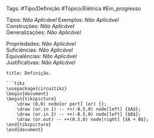 Tags: #Tipo/Definição #Tópico/Elétrica #Em_progresso

Tipos: _Não Aplicável_ 
Exemplos: _Não Aplicável_  
Construções: _Não Aplicável_  
Generalizações: _Não Aplicável_

Propriedades: _Não Aplicável_  
Suficiências: _Não Aplicável_  
Equivalências: _Não Aplicável_  
Justificativas: _Não Aplicável_

```ad-abstract
title: Definição.

```tikz  
\usepackage{circuitikz}
\begin{document}
\begin{tikzpicture}
    \draw (0,0) node[or port] (or) {};
    \draw (or.in 1) -- ++(-0.5,0) node[left] {$A$};
    \draw (or.in 2) -- ++(-0.5,0) node[left] {$B$};
    \draw (or.out) -- ++(0.5,0) node[right] {$A + B$};
\end{tikzpicture}
\end{document}
```
